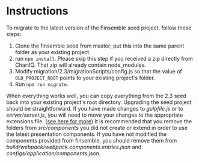 # Instructions
To migrate to the latest version of the Finsemble seed project, follow these steps:
1. Clone the finsemble seed from master; put this into the same parent folder as your existing project.
2. run `npm install`. Please skip this step if you received a zip directly from ChartIQ. That zip will already contain node_modules.
3. Modify migration/2.3/migrationScripts/config.js so that the value of `OLD_PROJECT_ROOT` points to your existing project's folder.
4. Run `npm run migrate`.

When everything works well, you can copy everything from the 2.3 seed back into your existing project's root directory.
Upgrading the seed project should be straightforward. If you have made changes to _gulpfile.js_ or to _server/server.js_, you will need to move your changes to the appropriate extensions file. ([see here for more](../../README.md)) It is recommended that you remove the folders from _src/components_ you did not create or extend in order to use the latest presentation components. If you have not modified the components provided from finsemble, you should remove them from _build/webpack/webpack.components.entries.json_ and _configs/application/components.json_.

